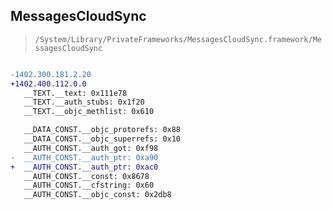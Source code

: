 ## MessagesCloudSync

> `/System/Library/PrivateFrameworks/MessagesCloudSync.framework/MessagesCloudSync`

```diff

-1402.300.181.2.20
+1402.400.112.0.0
   __TEXT.__text: 0x111e78
   __TEXT.__auth_stubs: 0x1f20
   __TEXT.__objc_methlist: 0x610

   __DATA_CONST.__objc_protorefs: 0x88
   __DATA_CONST.__objc_superrefs: 0x10
   __AUTH_CONST.__auth_got: 0xf98
-  __AUTH_CONST.__auth_ptr: 0xa90
+  __AUTH_CONST.__auth_ptr: 0xac0
   __AUTH_CONST.__const: 0x8678
   __AUTH_CONST.__cfstring: 0x60
   __AUTH_CONST.__objc_const: 0x2db8

```
